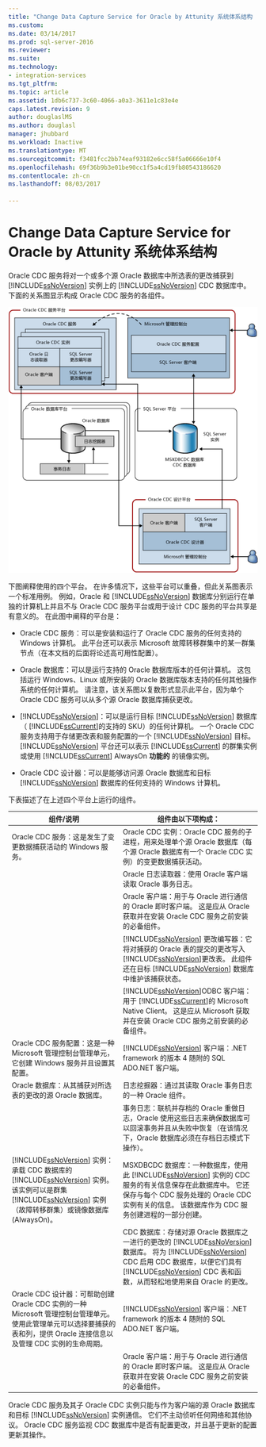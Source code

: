 ```yaml
---
title: "Change Data Capture Service for Oracle by Attunity 系统体系结构 |Microsoft 文档"
ms.custom: 
ms.date: 03/14/2017
ms.prod: sql-server-2016
ms.reviewer: 
ms.suite: 
ms.technology:
- integration-services
ms.tgt_pltfrm: 
ms.topic: article
ms.assetid: 1db6c737-3c60-4066-a0a3-3611e1c83e4e
caps.latest.revision: 9
author: douglaslMS
ms.author: douglasl
manager: jhubbard
ms.workload: Inactive
ms.translationtype: MT
ms.sourcegitcommit: f3481fcc2bb74eaf93182e6cc58f5a06666e10f4
ms.openlocfilehash: 69f36b9b3e01be90cc1f5a4cd19fb80543186620
ms.contentlocale: zh-cn
ms.lasthandoff: 08/03/2017

---
```

# <a name="change-data-capture-service-for-oracle-by-attunity-system-architecture"></a>Change Data Capture Service for Oracle by Attunity 系统体系结构
  Oracle CDC 服务将对一个或多个源 Oracle 数据库中所选表的更改捕获到 [!INCLUDE[ssNoVersion](../../includes/ssnoversion-md.md)] 实例上的 [!INCLUDE[ssNoVersion](../../includes/ssnoversion-md.md)] CDC 数据库中。 下面的关系图显示构成 Oracle CDC 服务的各组件。  
  
 ![服务体系结构](../../integration-services/change-data-capture/media/service-architecture.gif "服务体系结构")  
  
 下图阐释使用的四个平台。 在许多情况下，这些平台可以重叠，但此关系图表示一个标准用例。 例如，Oracle 和 [!INCLUDE[ssNoVersion](../../includes/ssnoversion-md.md)] 数据库分别运行在单独的计算机上并且不与 Oracle CDC 服务平台或用于设计 CDC 服务的平台共享是有意义的。 在此图中阐释的平台是：  
  
-   Oracle CDC 服务：可以是安装和运行了 Oracle CDC 服务的任何支持的 Windows 计算机。 此平台还可以表示 Microsoft 故障转移群集中的某一群集节点（在本文档的后面将论述高可用性配置）。  
  
-   Oracle 数据库：可以是运行支持的 Oracle 数据库版本的任何计算机。 这包括运行 Windows、Linux 或所安装的 Oracle 数据库版本支持的任何其他操作系统的任何计算机。 请注意，该关系图以复数形式显示此平台，因为单个 Oracle CDC 服务可以从多个源 Oracle 数据库捕获更改。  
  
-   [!INCLUDE[ssNoVersion](../../includes/ssnoversion-md.md)]：可以是运行目标 [!INCLUDE[ssNoVersion](../../includes/ssnoversion-md.md)] 数据库（ [!INCLUDE[ssCurrent](../../includes/sscurrent-md.md)]的支持的 SKU）的任何计算机。 一个 Oracle CDC 服务支持用于存储更改表和服务配置的一个 [!INCLUDE[ssNoVersion](../../includes/ssnoversion-md.md)] 目标。 [!INCLUDE[ssNoVersion](../../includes/ssnoversion-md.md)] 平台还可以表示 [!INCLUDE[ssCurrent](../../includes/sscurrent-md.md)] 的群集实例或使用 [!INCLUDE[ssCurrent](../../includes/sscurrent-md.md)] AlwaysOn **功能的** 的镜像实例。  
  
-   Oracle CDC 设计器：可以是能够访问源 Oracle 数据库和目标 [!INCLUDE[ssNoVersion](../../includes/ssnoversion-md.md)] 数据库的任何支持的 Windows 计算机。  
  
 下表描述了在上述四个平台上运行的组件。  
  
|组件/说明|组件由以下项构成：|  
|----------------------------|----------------------------|  
|Oracle CDC 服务：这是发生了变更数据捕获活动的 Windows 服务。|Oracle CDC 实例：Oracle CDC 服务的子进程，用来处理单个源 Oracle 数据库（每个源 Oracle 数据库有一个 Oracle CDC 实例）的变更数据捕获活动。|  
||Oracle 日志读取器：使用 Oracle 客户端读取 Oracle 事务日志。|  
||Oracle 客户端：用于与 Oracle 进行通信的 Oracle 即时客户端。 这是应从 Oracle 获取并在安装 Oracle CDC 服务之前安装的必备组件。|  
||[!INCLUDE[ssNoVersion](../../includes/ssnoversion-md.md)] 更改编写器：它将对捕获的 Oracle 表的提交的更改写入 [!INCLUDE[ssNoVersion](../../includes/ssnoversion-md.md)]更改表。 此组件还在目标 [!INCLUDE[ssNoVersion](../../includes/ssnoversion-md.md)] 数据库中维护该捕获状态。|  
||[!INCLUDE[ssNoVersion](../../includes/ssnoversion-md.md)]ODBC 客户端：用于 [!INCLUDE[ssCurrent](../../includes/sscurrent-md.md)]的 Microsoft Native Client。 这是应从 Microsoft 获取并在安装 Oracle CDC 服务之前安装的必备组件。|  
|Oracle CDC 服务配置：这是一种 Microsoft 管理控制台管理单元，它创建 Windows 服务并且设置其配置。|[!INCLUDE[ssNoVersion](../../includes/ssnoversion-md.md)] 客户端：.NET framework 的版本 4 随附的 SQL ADO.NET 客户端。|  
|Oracle 数据库：从其捕获对所选表的更改的源 Oracle 数据库。|日志挖掘器：通过其读取 Oracle 事务日志的一种 Oracle 组件。|  
||事务日志：联机并存档的 Oracle 重做日志，Oracle 使用这些日志来确保数据库可以回滚事务并且从失败中恢复（在该情况下，Oracle 数据库必须在存档日志模式下操作）。|  
|[!INCLUDE[ssNoVersion](../../includes/ssnoversion-md.md)] 实例：承载 CDC 数据库的 [!INCLUDE[ssNoVersion](../../includes/ssnoversion-md.md)] 实例。 该实例可以是群集 [!INCLUDE[ssNoVersion](../../includes/ssnoversion-md.md)] 实例（故障转移群集）或镜像数据库 (AlwaysOn)。|MSXDBCDC 数据库：一种数据库，使用此 [!INCLUDE[ssNoVersion](../../includes/ssnoversion-md.md)] 实例的 CDC 服务的有关信息保存在此数据库中。 它还保存与每个 CDC 服务处理的 Oracle CDC 实例有关的信息。 该数据库作为 CDC 服务创建进程的一部分创建。|  
||CDC 数据库：存储对源 Oracle 数据库之一进行的更改的 [!INCLUDE[ssNoVersion](../../includes/ssnoversion-md.md)] 数据库。 将为 [!INCLUDE[ssNoVersion](../../includes/ssnoversion-md.md)] CDC 启用 CDC 数据库，以便它们具有 [!INCLUDE[ssNoVersion](../../includes/ssnoversion-md.md)] CDC 表和函数，从而轻松地使用来自 Oracle 的更改。|  
|Oracle CDC 设计器：可帮助创建 Oracle CDC 实例的一种 Microsoft 管理控制台管理单元。 使用此管理单元可以选择要捕获的表和列，提供 Oracle 连接信息以及管理 CDC 实例的生命周期。|[!INCLUDE[ssNoVersion](../../includes/ssnoversion-md.md)] 客户端：.NET framework 的版本 4 随附的 SQL ADO.NET 客户端。|  
||Oracle 客户端：用于与 Oracle 进行通信的 Oracle 即时客户端。 这是应从 Oracle 获取并在安装 Oracle CDC 服务之前安装的必备组件。|  
  
 Oracle CDC 服务及其子 Oracle CDC 实例只能与作为客户端的源 Oracle 数据库和目标 [!INCLUDE[ssNoVersion](../../includes/ssnoversion-md.md)] 实例通信。 它们不主动侦听任何网络和其他协议。 Oracle CDC 服务监视 CDC 数据库中是否有配置更改，并且基于更新的配置更新其操作。  
  
  

